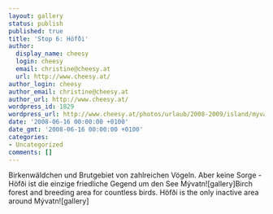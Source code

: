 ```yaml
---
layout: gallery
status: publish
published: true
title: 'Stop 6: Höfði'
author:
  display_name: cheesy
  login: cheesy
  email: christine@cheesy.at
  url: http://www.cheesy.at/
author_login: cheesy
author_email: christine@cheesy.at
author_url: http://www.cheesy.at/
wordpress_id: 1829
wordpress_url: http://www.cheesy.at/photos/urlaub/2008-2009/island/myvatn/hoefdi/
date: '2008-06-16 00:00:00 +0100'
date_gmt: '2008-06-16 00:00:00 +0100'
categories:
- Uncategorized
comments: []
---
```

<!--:de-->Birkenwäldchen und Brutgebiet von zahlreichen Vögeln. Aber keine Sorge - Höfði ist die einzige friedliche Gegend um den See Mývatn![gallery]<!--:--><!--:en-->Birch forest and breeding area for countless birds. Höfði is the only inactive area around Mývatn![gallery]<!--:-->
